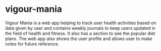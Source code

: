 # vigour-mania
Vigour Mania is a web app helping to track user health activities based on data given by user and contains weekly journals to keep users updated in the field of health and fitness. It also has a section to see the popular diet plans. The web app also shows the user profile and allows user to make notes for future reference.
